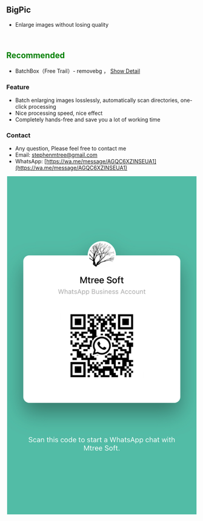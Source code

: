 

## BigPic
- Enlarge images without losing quality
<br>

## <font color=green>Recommended</font>
- BatchBox（Free Trail）- removebg ， [Show Detail](../bbox/info)

### <green>Feature
- Batch enlarging images losslessly, automatically scan directories, one-click processing 
- Nice processing speed, nice effect
- Completely hands-free and save you a lot of working time

### <green>Contact
- Any question, Please feel free to contact me
- Email: stephenmtree@gmail.com
- WhatsApp: [https://wa.me/message/AGQC6XZINSEUA1](https://wa.me/message/AGQC6XZINSEUA1)

<center><img src="../../assets/wa/waqr.jpeg" width="500px"></center>
